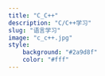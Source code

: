 ```yaml
---
title: "C_C++"
description: "C/C++学习"
slug: "语言学习"
image: "c_c++.jpg"
style:
    background: "#2a9d8f"
    color: "#fff"
---
```

